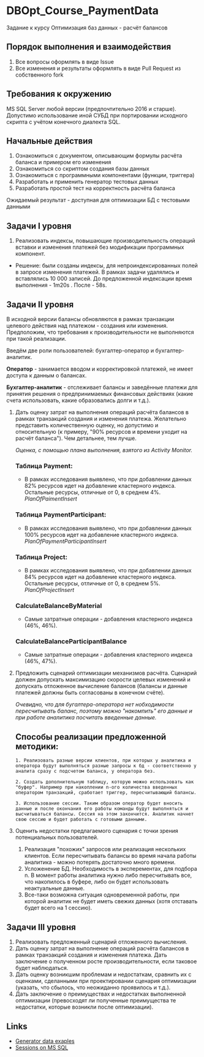 # DBOpt_Course_PaymentData
Задание к курсу Оптимизация баз данных - расчёт балансов

## Порядок выполнения и взаимодействия
1. Все вопросы оформлять в виде Issue
2. Все изменения и результаты оформлять в виде Pull Request из собственного fork

## Требования к окружению
MS SQL Server любой версии (предпочтительно 2016 и старше).
Допустимо использование иной СУБД при портировании исходного скрипта с учётом конечного диалекта SQL.
## Начальные действия
1. Ознакомиться с документом, описывающим формулы расчёта баланса и примером его изменения
2. Ознакомиться со скриптом создания базы данных
3. Ознакомиться с программными компонентами (функции, триггера)
4. Разработать и применить генератор тестовых данных
5. Разработать простой тест на корректность расчёта баланса

Ожидаемый результат - доступная для оптимизации БД с тестовыми данными

## Задачи I уровня
1. Реализовать индексы, повышающие производительность операций вставки и изменения платежей без модификации программных компонент.

* Решение: были созданы индексы, для непроиндексированных полей в запросе изменения платежей. В рамках задачи удалялись и вставлялись 10 000 записей. До предложенной индексации время выполнения - 1m20s . После - 58s.

## Задачи II уровня
В исходной версии балансы обновляются в рамках транзакции целевого действия над платежом - создания или изменения. Предположим, что требования к производительности не выполняются при такой реализации.

Введём две роли пользователей: бухгалтер-оператор и бухгалтер-аналитик.

**Оператор** - занимается вводом и корректировкой платежей, не имеет доступа к данным о балансах.

**Бухгалтер-аналитик** - отслеживает балансы и заведённые платежи для принятия решения о предпринимаемых финансовых действиях (какие счета использовать, какие образовались долги и т.д.).

1. Дать оценку затрат на выполнения операций расчёта балансов в рамках транзакций создания и изменения платежа. Желательно представить количественную оценку, но допустимо и относительную (к примеру, "90% ресурсов и времени уходит на расчёт баланса"). Чем детальнее, тем лучше.

    <i>Оценка, с помощью плана выполнения, взятого из Activity Monitor.</i>

    ### Таблица Payment:
    * В рамках исследования выявлено, что при добавлении данных 82% ресурсов идет на добавление кластерного индекса. Остальные ресурсы, отличные от 0, в среднем 4%.
    <i>PlanOfPaimentInsert</i>

    ### Таблица PaymentParticipant:
    * В рамках исследования выявлено, что при добавлении данных 100% ресурсов идет на добавление кластерного индекса.
    <i>PlanOfPaymentParticipantInsert</i>

    ### Таблица Project:
    * В рамках исследования выявлено, что при добавлении данных 84% ресурсов идет на добавление кластерного индекса. Остальные ресурсы, отличные от 0, в среднем 5%.
    <i>PlanOfProjectInsert</i>

    ### CalculateBalanceByMaterial
    * Самые затратные операции - добавления кластерного индекса (46%, 46%).

    ### CalculateBalanceParticipantBalance
    * Самые затратные операции - добавления кластерного индекса (46%, 47%).


2. Предложить сценарий оптимизации механизмов расчёта. Сценарий должен допускать максимизацию скорости целевых изменений и допускать отложенное вычисление балансов (балансы и данные платежей должны быть согласованы в конечном счёте).

    <i>Очевидно, что для бугалтера-оператора нет нобходимости пересчитывать баланс, поэтому можно "накомпить" его данные и при работе аналитика посчитать введенные данные.</i>

    ## Способы реализации предложенной методики:
       1. Реализовать разные версии клиентов, при которых у аналитика и оператора будут выполняться разные запросы к бд - соответственно у аналита сразу с подсчетом баланса, у оператора без.

       2. Создать дополнительную таблицу, которую можно использовать как "буфер". Например при накоплении n-ого количества введенных оператором транзакций, сработает триггер, пересчитывающий балансы.

       3. Использование сессии. Таким образом оператор будет вносить данные и после окончания его работы команды будут выполняться и высчитываться балансы. Сессия на этом закончится. Аналитик начнет свою сессию и будет работать с готовыми данными. 
   
3. Оценить недостатки предлагаемого сценария с точки зрения потенциальных пользователей.

   1. Реализация "похожих" запросов или реализация нескольких клиентов. Если пересчитывать балансы во время начала работы аналитика - можно потерять достаточно много времени.
   2. Усложенение БД. Необходимость в эксперементах, для подбора n. В момент работы аналитика нужно либо пересчитывать все, что накопилось в буфере, либо он будет использовать неактуальные данные.
   3. Все-таки возможна ситуация одновременной работы, при которой аналитик не будет иметь свежих данных (хотя отставать будет всего на 1 сессию).



## Задачи III уровня
1. Реализовать предложенный сценарий отложенного вычисления.
2. Дать оценку затрат на выполнение операций расчёта балансов в рамках транзакций создания и изменения платежа. Дать заключение о полученном росте производительности, если таковое будет наблюдаться.
3. Дать оценку возникшим проблемам и недостаткам, сравнить их с оценками, сделанными при проектировании сценария оптимизации (указать, что сбылось, что неожиданно проявилось и т.д.).
4. Дать заключение о преимуществах и недостатках выполненной оптимизации (превосходят ли полученные преимущества те недостатки, которые возникли после оптимизации).


## Links
* [Generator data exaples](https://www.devart.com/dbforge/sql/data-generator/)
* [Sessions on MS SQL](https://docs.microsoft.com/ru-ru/sql/relational-databases/system-dynamic-management-views/sys-dm-exec-sessions-transact-sql?view=sql-server-ver15)
